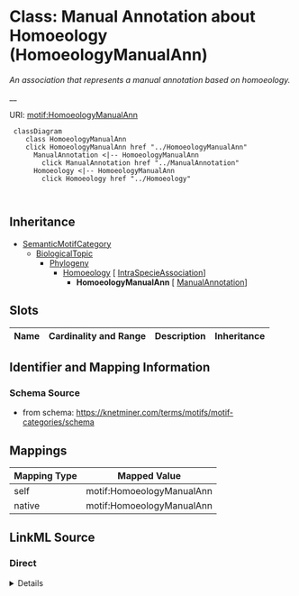 

# Class: Manual Annotation about Homoeology (HomoeologyManualAnn) 


_An association that represents a manual annotation based on homoeology._

__





URI: [motif:HomoeologyManualAnn](https://knetminer.com/terms/motifs/motif-categories/HomoeologyManualAnn)






```mermaid
 classDiagram
    class HomoeologyManualAnn
    click HomoeologyManualAnn href "../HomoeologyManualAnn"
      ManualAnnotation <|-- HomoeologyManualAnn
        click ManualAnnotation href "../ManualAnnotation"
      Homoeology <|-- HomoeologyManualAnn
        click Homoeology href "../Homoeology"
      
      
```





## Inheritance
* [SemanticMotifCategory](SemanticMotifCategory.md)
    * [BiologicalTopic](BiologicalTopic.md)
        * [Phylogeny](Phylogeny.md)
            * [Homoeology](Homoeology.md) [ [IntraSpecieAssociation](IntraSpecieAssociation.md)]
                * **HomoeologyManualAnn** [ [ManualAnnotation](ManualAnnotation.md)]



## Slots

| Name | Cardinality and Range | Description | Inheritance |
| ---  | --- | --- | --- |









## Identifier and Mapping Information







### Schema Source


* from schema: https://knetminer.com/terms/motifs/motif-categories/schema




## Mappings

| Mapping Type | Mapped Value |
| ---  | ---  |
| self | motif:HomoeologyManualAnn |
| native | motif:HomoeologyManualAnn |







## LinkML Source

<!-- TODO: investigate https://stackoverflow.com/questions/37606292/how-to-create-tabbed-code-blocks-in-mkdocs-or-sphinx -->

### Direct

<details>
```yaml
name: HomoeologyManualAnn
description: 'An association that represents a manual annotation based on homoeology.

  '
title: Manual Annotation about Homoeology
notes:
- 'original category: 3.4'
from_schema: https://knetminer.com/terms/motifs/motif-categories/schema
is_a: Homoeology
mixins:
- ManualAnnotation

```
</details>

### Induced

<details>
```yaml
name: HomoeologyManualAnn
description: 'An association that represents a manual annotation based on homoeology.

  '
title: Manual Annotation about Homoeology
notes:
- 'original category: 3.4'
from_schema: https://knetminer.com/terms/motifs/motif-categories/schema
is_a: Homoeology
mixins:
- ManualAnnotation

```
</details>